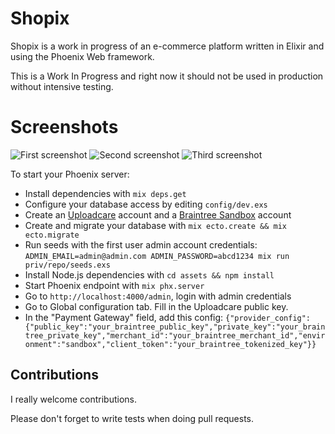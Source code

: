 # Shopix

Shopix is a work in progress of an e-commerce platform written in Elixir and using the Phoenix Web framework.

This is a Work In Progress and right now it should not be used in production without intensive testing.

# Screenshots

![First screenshot](https://raw.githubusercontent.com/nicolasblanco/shopix/master/documents/screenshot1.png)
![Second screenshot](https://raw.githubusercontent.com/nicolasblanco/shopix/master/documents/screenshot2.png)
![Third screenshot](https://raw.githubusercontent.com/nicolasblanco/shopix/master/documents/screenshot3.png)

To start your Phoenix server:

  * Install dependencies with `mix deps.get`
  * Configure your database access by editing `config/dev.exs`
  * Create an [Uploadcare](https://uploadcare.com) account and a [Braintree Sandbox](https://sandbox.braintreegateway.com) account
  * Create and migrate your database with `mix ecto.create && mix ecto.migrate`
  * Run seeds with the first user admin account credentials:
  `ADMIN_EMAIL=admin@admin.com ADMIN_PASSWORD=abcd1234 mix run priv/repo/seeds.exs`
  * Install Node.js dependencies with `cd assets && npm install`
  * Start Phoenix endpoint with `mix phx.server`
  * Go to `http://localhost:4000/admin`, login with admin credentials
  * Go to Global configuration tab. Fill in the Uploadcare public key.
  * In the "Payment Gateway" field, add this config:
  `{"provider_config":{"public_key":"your_braintree_public_key","private_key":"your_braintree_private_key","merchant_id":"your_braintree_merchant_id","environment":"sandbox","client_token":"your_braintree_tokenized_key"}}`

## Contributions

I really welcome contributions.

Please don't forget to write tests when doing pull requests.

